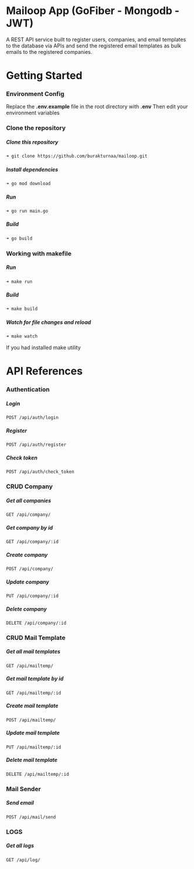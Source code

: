 # Mailoop App (GoFiber - Mongodb - JWT)

A REST API service built to register users, companies, and email templates to the database via APIs and send the registered email templates as bulk emails to the registered companies.

# Getting Started

### Environment Config

Replace the **.env.example** file in the root directory with **.env** Then edit your environment variables

### Clone the repository
##### Clone this repository
```bash
➜ git clone https://github.com/burakturnaa/mailoop.git
```

##### Install dependencies
```bash
➜ go mod download
```

##### Run
```bash
➜ go run main.go
```

##### Build
```bash
➜ go build
```

### Working with makefile
##### Run
```bash
➜ make run
```

##### Build
```bash
➜ make build
```

##### Watch for file changes and reload
```bash
➜ make watch
```

If you had installed make utility

# API References

### Authentication
##### Login
```http
POST /api/auth/login
```
##### Register
```http
POST /api/auth/register
```
##### Check token
```http
POST /api/auth/check_token
```

### CRUD Company
##### Get all companies
```http
GET /api/company/
```
##### Get company by id
```http
GET /api/company/:id
```
##### Create company
```http
POST /api/company/
```
##### Update company
```http
PUT /api/company/:id
```
##### Delete company
```http
DELETE /api/company/:id
```

### CRUD Mail Template
##### Get all mail templates
```http
GET /api/mailtemp/
```
##### Get mail template by id
```http
GET /api/mailtemp/:id
```
##### Create mail template
```http
POST /api/mailtemp/
```
##### Update mail template
```http
PUT /api/mailtemp/:id
```
##### Delete mail template
```http
DELETE /api/mailtemp/:id
```

### Mail Sender
##### Send email
```http
POST /api/mail/send
```

### LOGS
##### Get all logs
```http
GET /api/log/
```


